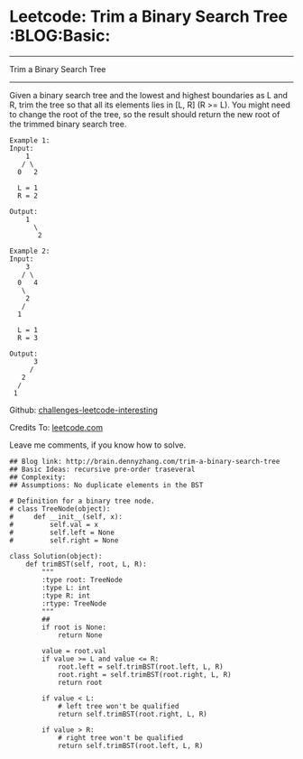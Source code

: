# Leetcode: Trim a Binary Search Tree     :BLOG:Basic:


---

Trim a Binary Search Tree  

---

Given a binary search tree and the lowest and highest boundaries as L and R, trim the tree so that all its elements lies in [L, R] (R >= L). You might need to change the root of the tree, so the result should return the new root of the trimmed binary search tree.  

    Example 1:
    Input: 
        1
       / \
      0   2
    
      L = 1
      R = 2
    
    Output: 
        1
          \
           2

    Example 2:
    Input: 
        3
       / \
      0   4
       \
        2
       /
      1
    
      L = 1
      R = 3
    
    Output: 
          3
         / 
       2   
      /
     1

Github: [challenges-leetcode-interesting](https://github.com/DennyZhang/challenges-leetcode-interesting/tree/master/trim-a-binary-search-tree)  

Credits To: [leetcode.com](https://leetcode.com/problems/trim-a-binary-search-tree/description/)  

Leave me comments, if you know how to solve.  

    ## Blog link: http://brain.dennyzhang.com/trim-a-binary-search-tree
    ## Basic Ideas: recursive pre-order traseveral
    ## Complexity:
    ## Assumptions: No duplicate elements in the BST
    
    # Definition for a binary tree node.
    # class TreeNode(object):
    #     def __init__(self, x):
    #         self.val = x
    #         self.left = None
    #         self.right = None
    
    class Solution(object):
        def trimBST(self, root, L, R):
            """
            :type root: TreeNode
            :type L: int
            :type R: int
            :rtype: TreeNode
            """
            ## 
            if root is None:
                return None
    
            value = root.val
            if value >= L and value <= R:
                root.left = self.trimBST(root.left, L, R)
                root.right = self.trimBST(root.right, L, R)
                return root
    
            if value < L:
                # left tree won't be qualified
                return self.trimBST(root.right, L, R)
    
            if value > R:
                # right tree won't be qualified
                return self.trimBST(root.left, L, R)